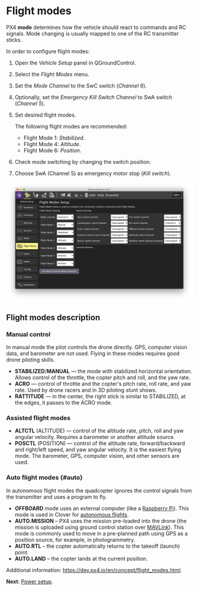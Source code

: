 # Flight modes

PX4 **mode** determines how the vehicle should react to commands and RC signals. Mode changing is usually mapped to one of the RC transmitter sticks.

In order to configure flight modes:

1. Open the *Vehicle Setup* panel in QGroundControl.
2. Select the *Flight Modes* menu.
3. Set the *Mode Channel* to the SwC switch (*Channel 6*).
4. Optionally, set the *Emergency Kill Switch Channel* to SwA switch (*Channel 5*).
5. Set desired flight modes.

    The following flight modes are recommended:

    * Flight Mode 1: *Stabilized*.
    * Flight Mode 4: *Altitude*.
    * Flight Mode 6: *Position*.

6. Check mode switching by changing the switch position.
7. Choose SwA (Channel 5) as emergency motor stop (*Kill switch*).

<img src="../assets/qgc-modes.png" class="zoom" alt="QGroundControl modes">

## Flight modes description

### Manual control

In manual mode the pilot controls the drone directly. GPS, computer vision data, and barometer are not used. Flying in these modes requires good drone piloting skills.

* **STABILIZED**/**MANUAL** — the mode with stabilized horizontal orientation. Allows control of the throttle, the copter pitch and roll, and the yaw rate.
* **ACRO** — control of throttle and the copter's pitch rate, roll rate, and yaw rate. Used by drone racers and in 3D piloting stunt shows.
* **RATTITUDE** — in the center, the right stick is similar to STABILIZED, at the edges, it passes to the ACRO mode.

### Assisted flight modes

* **ALTCTL** (ALTITUDE) — control of the altitude rate, pitch, roll and yaw angular velocity. Requires a barometer or another altitude source.
* **POSCTL** (POSITION) — control of the altitude rate, forward/backward and right/left speed, and yaw angular velocity. It is the easiest flying mode. The barometer, GPS, computer vision, and other sensors are used.

### Auto flight modes {#auto}

In autonomous flight modes the quadcopter ignores the control signals from the transmitter and uses a program to fly.

* **OFFBOARD** mode uses an external computer (like a [Raspberry Pi](raspberry.md)). This mode is used in Clover for [autonomous flights](simple_offboard.md).
* **AUTO.MISSION** – PX4 uses the mission pre-loaded into the drone (the mission is uploaded using ground control station over [MAVLink](mavlink.md)). This mode is commonly used to move in a pre-planned path using GPS as a position source, for example, in photogrammetry.
* **AUTO.RTL** – the copter automatically returns to the takeoff (launch) point.
* **AUTO.LAND** – the copter lands at the current position.

Additional information: https://dev.px4.io/en/concept/flight_modes.html.

**Next**: [Power setup](power.md).
